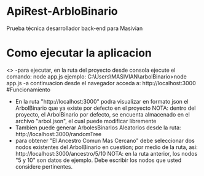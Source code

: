 # ApiRest-ArbloBinario
Prueba técnica desarrollador back-end para Masivian
# Como ejecutar la aplicacion
<<aplicacion desarrollada en NodeJS>>
-para ejecutar, en la ruta del proyecto desde consola ejecute el comando: node app.js
    ejemplo: C:\Users\MASIVIAN\arbolBinario>node app.js
-a continuacion desde el navegador acceda a: http://localhost:3000
#Funcionamiento
* En la ruta "http://localhost:3000" podra visualizar en formato json el ArbolBinario que ya existe por defecto en el proyecto
  NOTA: dentro del proyecto, el ArbolBinario por defecto, se encuenta almacenado en el archivo "arbol.json", el cual puede modificar libremente
* Tambien puede generar ArbolesBinarios Aleatorios desde la ruta: http://localhost:3000/randomTree
* para obtener "El Ancestro Comun Mas Cercano" debe seleccionar dos nodos existentes del ArbolBinario en cuestion; por medio de la ruta, asi: 
http://localhost:3000/ancestro/5/10
NOTA: en la ruta anterior, los nodos "5 y 10" son datos de ejemplo. Debe escribir los nodos que usted considere pertinentes.
